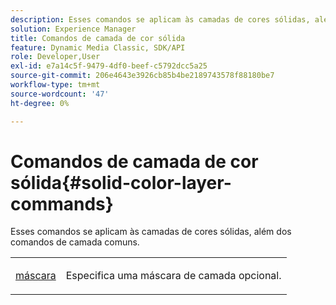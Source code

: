 ```yaml
---
description: Esses comandos se aplicam às camadas de cores sólidas, além dos comandos de camada comuns.
solution: Experience Manager
title: Comandos de camada de cor sólida
feature: Dynamic Media Classic, SDK/API
role: Developer,User
exl-id: e7a14c5f-9479-4df0-beef-c5792dcc5a25
source-git-commit: 206e4643e3926cb85b4be2189743578f88180be7
workflow-type: tm+mt
source-wordcount: '47'
ht-degree: 0%

---
```


# Comandos de camada de cor sólida{#solid-color-layer-commands}

Esses comandos se aplicam às camadas de cores sólidas, além dos comandos de camada comuns.

<table id="simpletable_4E563E4C797E45F390340258170BDCE4"> 
 <tr class="strow"> 
  <td class="stentry"> <p><a href="../../../../../../is-api/http-ref/image-serving-api-ref/c-http-protocol-reference/c-command-reference/r-mask.md#reference-922254e027404fb890b850e2723ee06e" type="reference" format="dita" scope="local"> máscara</a> </p> </td> 
  <td class="stentry"> <p>Especifica uma máscara de camada opcional. </p></td> 
 </tr> 
</table>
